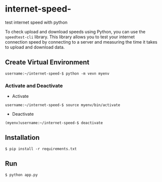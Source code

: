 # internet-speed-
test internet speed with python 

To check upload and download speeds using Python, you can use the `speedtest-cli` library. This library allows you to test your internet connection speed by connecting to a server and measuring the time it takes to upload and download data.

## Create Virtual Environment
```
username:~/internet-speed-$ python -m vevn myenv
```
### Activate and Deactivate
- Activate
``` 
username:~/internet-speed-$ source myenv/bin/activate
```
- Deactivate
```
(myenv)username:~/internet-speed-$ deactivate 
```


## Installation
```
$ pip install -r requirements.txt
```

## Run
```
$ python app.py
```

